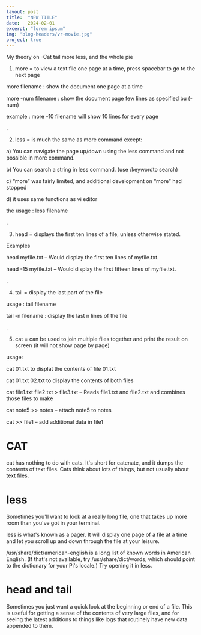```yaml
---
layout: post
title:  "NEW TITLE"
date:   2024-02-01
excerpt: "lorem ipsum"
img: "blog-headers/vr-movie.jpg" 
project: true  
---
```


My theory on
-Cat tail more less, and the whole pie 


1) more = to view a text file one page at a time, press spacebar to go to the next page

more filename : show the document one page at a time

more -num filename : show the document page few lines as specified bu (-num)

example : more -10 filename will show 10 lines for every page

.

2) less = is much the same as more command except:

a) You can navigate the page up/down using the less command and not possible in more command.

b) You can search a string in less command. (use /keywordto search)

c) “more” was fairly limited, and additional development on “more” had stopped

d) it uses same functions as vi editor

the usage : less filename

.

3) head = displays the first ten lines of a file, unless otherwise stated.

Examples

head myfile.txt – Would display the first ten lines of myfile.txt.

head -15 myfile.txt – Would display the first fifteen lines of myfile.txt.

.

4) tail = display the last part of the file

usage : tail filename

tail -n filename : display the last n lines of the file

.

5) cat = can be used to join multiple files together and print the result on screen (it will not show page by page)

usage:

cat 01.txt
to displat the contents of file 01.txt

cat 01.txt 02.txt
to display the contents of both files

cat file1.txt file2.txt > file3.txt – Reads file1.txt and file2.txt and  combines those files to make

cat note5 >> notes – attach note5 to notes

cat >> file1 – add additional data in file1

# CAT
cat has nothing to do with cats. It's short for catenate, and it dumps the contents of text files.  Cats think about lots of things, but not usually about text files.

# less

Sometimes you'll want to look at a really long file, one that takes up more room than you've got in your terminal.

less is what's known as a pager. It will display one page of a file at a time and let you scroll up and down through the file at your leisure.

/usr/share/dict/american-english is a long list of known words in American English. (If that's not available, try /usr/share/dict/words, which should point to the dictionary for your Pi's locale.) Try opening it in less.

# head and tail

Sometimes you just want a quick look at the beginning or end of a file. This is useful for getting a sense of the contents of very large files, and for seeing the latest additions to things like logs that routinely have new data appended to them.
